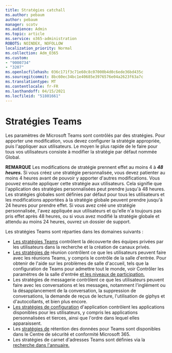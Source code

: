 ```yaml
---
title: Stratégies catchall
ms.author: pebaum
author: pebaum
manager: scotv
ms.audience: Admin
ms.topic: article
ms.service: o365-administration
ROBOTS: NOINDEX, NOFOLLOW
localization_priority: Normal
ms.collection: Adm_O365
ms.custom:
- "9000734"
- "3207"
ms.openlocfilehash: 036c171f3c71e60c8c07000b4d0c6ede36bd435c
ms.sourcegitcommit: 8bc60ec34bc1e40685e3976576e04a2623f63a7c
ms.translationtype: MT
ms.contentlocale: fr-FR
ms.lasthandoff: 04/15/2021
ms.locfileid: "51801661"
---
```

# <a name="teams-policies"></a>Stratégies Teams

Les paramètres de Microsoft Teams sont contrôlés par des stratégies. Pour apporter une modification, vous devez configurer la stratégie appropriée, puis l'appliquer aux utilisateurs. Le moyen le plus rapide de le faire pour tous vos utilisateurs consiste à modifier la stratégie par défaut nommée Global. 

**REMARQUE** Les modifications de stratégie prennent effet au moins 4 à **_48 heures._** Si vous créez une stratégie personnalisée, vous devez patienter au moins 4 heures avant de pouvoir y apporter d'autres modifications. Vous pouvez ensuite appliquer cette stratégie aux utilisateurs. Cela signifie que l'application des stratégies personnalisées peut prendre jusqu'à 48 heures. Les stratégies globales sont définies par défaut pour tous les utilisateurs et les modifications apportées à la stratégie globale peuvent prendre jusqu'à 24 heures pour prendre effet. Si vous avez créé une stratégie personnalisée, l'avez appliquée aux utilisateurs et qu'elle n'a toujours pas pris effet après 48 heures, ou si vous avez modifié la stratégie globale et attendu au moins 24 heures, ouvrez un dossier de support.

Les stratégies Teams sont réparties dans les domaines suivants :

- [Les stratégies Teams](https://docs.microsoft.com/MicrosoftTeams/teams-policies) contrôlent la découverte des équipes privées par les utilisateurs dans la recherche et la création de canaux privés.  
- [Les stratégies de](https://docs.microsoft.com/microsoftteams/meeting-policies-in-teams) réunion contrôlent ce que les utilisateurs peuvent faire avec les réunions Teams, y compris le contrôle de la salle d'entrée. Pour obtenir de l'aide sur les problèmes de salle d'accueil, tels que la configuration de Teams pour admettre tout le monde, voir Contrôler les paramètres de la salle d'entrée [et les niveaux de participation.](https://docs.microsoft.com/alchemyinsights/bypass-lobby)
- [](https://docs.microsoft.com/microsoftteams/messaging-policies-in-teams) Les stratégies de messagerie contrôlent ce que les utilisateurs peuvent faire avec les conversations et les messages, notamment l'inglément ou la désapplancement de la conversation, la suppression de conversations, la demande de reçus de lecture, l'utilisation de giphys et d'autocollants, et bien plus encore.
- [Les stratégies de configuration](https://docs.microsoft.com/MicrosoftTeams/teams-app-setup-policies) d'application contrôlent les applications disponibles pour les utilisateurs, y compris les applications personnalisées et tierces, ainsi que l'ordre dans lequel elles apparaissent.  
- Les [stratégies de](https://docs.microsoft.com/microsoftteams/retention-policies) rétention des données pour Teams sont disponibles dans le Centre de sécurité et conformité Microsoft 365.
- Les stratégies de carnet d'adresses Teams sont définies via la [recherche dans l'annuaire.](https://docs.microsoft.com/MicrosoftTeams/teams-scoped-directory-search)
